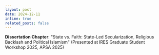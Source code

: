 ```yaml
---
layout: post
date: 2024-12-11
inline: true
related_posts: false
---
```


**Dissertation Chapter**: "State vs. Faith: State-Led Secularization, Religious Backlash and Political Islamism" (Presented at IRES Graduate Student Workshop 2025, APSA 2025)
